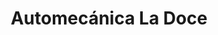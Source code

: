 ---
title: "Automecánica La Doce"
url: /zona-12-guatemala-city/automecanica-la-doce/
shop: reparación de automóviles
---
